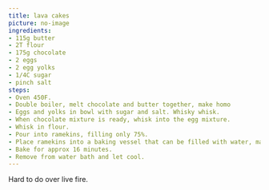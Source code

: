 ```yaml
---
title: lava cakes
picture: no-image
ingredients:
- 115g butter
- 2T flour
- 175g chocolate
- 2 eggs
- 2 egg yolks
- 1/4C sugar
- pinch salt
steps:
- Oven 450F.
- Double boiler, melt chocolate and butter together, make homo
- Eggs and yolks in bowl with sugar and salt. Whisky whisk.
- When chocolate mixture is ready, whisk into the egg mixture. 
- Whisk in flour.
- Pour into ramekins, filling only 75%.
- Place ramekins into a baking vessel that can be filled with water, matching height of the batter, 75% of the ramekin height.
- Bake for approx 16 minutes. 
- Remove from water bath and let cool. 
---
```


Hard to do over live fire.
